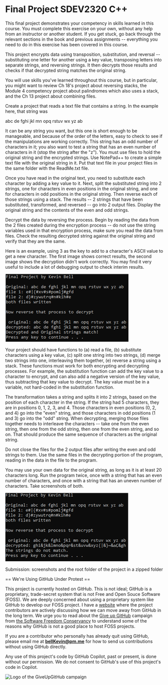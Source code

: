 # Final Project SDEV2320 C++

This final project demonstrates your competency in skills learned in this course. You must complete this exercise on your own, without any help from an instructor or another student. If you get stuck, go back through the relevant sections in the book and previous assignments -- everything you need to do in this exercise has been covered in this course.

This project encrypts data using transposition, substitution, and reversal -- substituting one letter for another using a key value, transposing letters into separate strings, and reversing strings. It then decrypts those results and checks if that decrypted string matches the original string.

You will use skills you've learned throughout this course, but in particular, you might want to review Ch 18's project about reversing stacks, the Module 4 competency project about palindromes which also uses a stack, and the Ch 13 project about combining files.

Create a project that reads a text file that contains a string. In the example here, that string was 

   abc de fghi jkl mn opq rstuv wx yz ab

It can be any string you want, but this one is short enough to be manageable, and because of the order of the letters, easy to check to see if the manipulations are working correctly. This string has an odd number of characters in it; you also want to test a string that has an even number of characters in it (stop the string after the "z"). You must use files to hold the original string and the encrypted strings. Use NotePad++ to create a simple text file with the original string in it. Put that text file in your project files in the same folder with the ReadMe.txt file.

Once you have read in the original text, you need to substitute each character by adding a key value to it. Next, split the substituted string into 2 strings, one for characters in even positions in the original string, and one for characters in odd positions in the original string. Then reverse each of those strings using a stack. The results -- 2 strings that have been substituted, transformed, and reversed -- go into 2 output files. Display the original string and the contents of the even and odd strings.

Decrypt the data by reversing the process. Begin by reading the data from the 2 files created during the encryption process -- do not use the string variables used in that encryption process, make sure you read the data from files. Check the resulting decrypted string against the original string and verify that they are the same.

Here is an example, using 3 as the key to add to a character's ASCII value to get a new character. The first image shows correct results, the second image shows the decryption didn't work correctly. You may find it very useful to include a lot of debugging output to check interim results.

![2320 Final Clean](https://github.com/bell-kevin/finalProject2320cPlusPlus/blob/main/match.PNG)      

Your project should have functions to (a) read a file, (b) substitute characters using a key value, (c) split one string into two strings, (d) merge two strings into one, interleaving them together, (e) reverse a string using a stack. These functions must work for both encrypting and decrypting processes. For example, the substitution function can add the key value to a character to encrypt, and can also add a negative version of the key value, thus subtracting that key value to decrypt. The key value must be in a variable, not hard-coded in the substitution function.

The transformation takes a string and splits it into 2 strings, based on the position of each character in the string. If the string had 5 characters, they are in positions 0, 1, 2, 3, and 4. Those characters in even positions (0, 2, and 4) go into the "even" string, and those characters in odd positions (1 and 3) go into the "odd" string. When decrypting, merging those files together needs to interleave the characters -- take one from the even string, then one from the odd string, then one from the even string, and so on. That should produce the same sequence of characters as the original string.

Do not close the files for the 2 output files after writing the even and odd strings to them. Use the same files in the decrypting portion of the program, reading in the data in the file to the program.

You may use your own data for the original string, as long as it is at least 20 characters long. Run the program twice, once with a string that has an even number of characters, and once with a string that has an uneven number of characters. Take screenshots of both.

![2320 Final Bad](https://github.com/bell-kevin/finalProject2320cPlusPlus/blob/main/NOTmatch.PNG)

Submission: screenshots and the root folder of the project in a zipped folder

== We're Using GitHub Under Protest ==

This project is currently hosted on GitHub.  This is not ideal; GitHub is a
proprietary, trade-secret system that is not Free and Open Souce Software
(FOSS).  We are deeply concerned about using a proprietary system like GitHub
to develop our FOSS project. I have a [website](https://bellKevin.me) where the
project contributors are actively discussing how we can move away from GitHub
in the long term.  We urge you to read about the [Give up GitHub](https://GiveUpGitHub.org) campaign 
from [the Software Freedom Conservancy](https://sfconservancy.org) to understand some of the reasons why GitHub is not 
a good place to host FOSS projects.

If you are a contributor who personally has already quit using GitHub, please
email me at **bellKevin@pm.me** for how to send us contributions without
using GitHub directly.

Any use of this project's code by GitHub Copilot, past or present, is done
without our permission.  We do not consent to GitHub's use of this project's
code in Copilot.

![Logo of the GiveUpGitHub campaign](https://sfconservancy.org/img/GiveUpGitHub.png)
